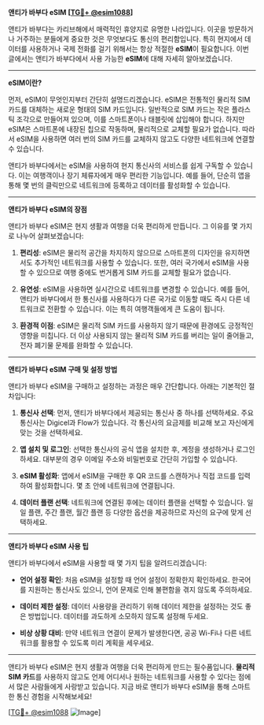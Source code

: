 **앤티가 바부다 eSIM [[TG💪+ @esim1088](https://t.me/s/esim1088)]**

앤티가 바부다는 카리브해에서 매력적인 휴양지로 유명한 나라입니다. 이곳을 방문하거나 거주하는 분들에게 중요한 것은 무엇보다도 통신의 편리함입니다. 특히 현지에서 데이터를 사용하거나 국제 전화를 걸기 위해서는 항상 적절한 **eSIM**이 필요합니다. 이번 글에서는 앤티가 바부다에서 사용 가능한 **eSIM**에 대해 자세히 알아보겠습니다.

---

**eSIM이란?**

먼저, eSIM이 무엇인지부터 간단히 설명드리겠습니다. eSIM은 전통적인 물리적 SIM 카드를 대체하는 새로운 형태의 SIM 카드입니다. 일반적으로 SIM 카드는 작은 플라스틱 조각으로 만들어져 있으며, 이를 스마트폰이나 태블릿에 삽입해야 합니다. 하지만 eSIM은 스마트폰에 내장된 칩으로 작동하며, 물리적으로 교체할 필요가 없습니다. 따라서 eSIM을 사용하면 여러 번의 SIM 카드를 교체하지 않고도 다양한 네트워크에 연결할 수 있습니다.

앤티가 바부다에서는 eSIM을 사용하여 현지 통신사의 서비스를 쉽게 구독할 수 있습니다. 이는 여행객이나 장기 체류자에게 매우 편리한 기능입니다. 예를 들어, 단순히 앱을 통해 몇 번의 클릭만으로 네트워크에 등록하고 데이터를 활성화할 수 있습니다.

---

**앤티가 바부다 eSIM의 장점**

앤티가 바부다 eSIM은 현지 생활과 여행을 더욱 편리하게 만듭니다. 그 이유를 몇 가지로 나누어 살펴보겠습니다:

1. **편리성**: eSIM은 물리적 공간을 차지하지 않으므로 스마트폰의 디자인을 유지하면서도 추가적인 네트워크를 사용할 수 있습니다. 또한, 여러 국가에서 eSIM을 사용할 수 있으므로 여행 중에도 번거롭게 SIM 카드를 교체할 필요가 없습니다.
   
2. **유연성**: eSIM을 사용하면 실시간으로 네트워크를 변경할 수 있습니다. 예를 들어, 앤티가 바부다에서 한 통신사를 사용하다가 다른 국가로 이동할 때도 즉시 다른 네트워크로 전환할 수 있습니다. 이는 특히 여행객들에게 큰 도움이 됩니다.

3. **환경적 이점**: eSIM은 물리적 SIM 카드를 사용하지 않기 때문에 환경에도 긍정적인 영향을 미칩니다. 더 이상 사용되지 않는 물리적 SIM 카드를 버리는 일이 줄어들고, 전자 폐기물 문제를 완화할 수 있습니다.

---

**앤티가 바부다 eSIM 구매 및 설정 방법**

앤티가 바부다 eSIM을 구매하고 설정하는 과정은 매우 간단합니다. 아래는 기본적인 절차입니다:

1. **통신사 선택**: 먼저, 앤티가 바부다에서 제공되는 통신사 중 하나를 선택하세요. 주요 통신사는 Digicel과 Flow가 있습니다. 각 통신사의 요금제를 비교해 보고 자신에게 맞는 것을 선택하세요.

2. **앱 설치 및 로그인**: 선택한 통신사의 공식 앱을 설치한 후, 계정을 생성하거나 로그인하세요. 대부분의 경우 이메일 주소와 비밀번호로 간단히 가입할 수 있습니다.

3. **eSIM 활성화**: 앱에서 eSIM을 구매한 후 QR 코드를 스캔하거나 직접 코드를 입력하여 활성화합니다. 몇 초 안에 네트워크에 연결됩니다.

4. **데이터 플랜 선택**: 네트워크에 연결된 후에는 데이터 플랜을 선택할 수 있습니다. 일일 플랜, 주간 플랜, 월간 플랜 등 다양한 옵션을 제공하므로 자신의 요구에 맞게 선택하세요.

---

**앤티가 바부다 eSIM 사용 팁**

앤티가 바부다에서 eSIM을 사용할 때 몇 가지 팁을 알려드리겠습니다:

- **언어 설정 확인**: 처음 eSIM을 설정할 때 언어 설정이 정확한지 확인하세요. 한국어를 지원하는 통신사도 있으니, 언어 문제로 인해 불편함을 겪지 않도록 주의하세요.

- **데이터 제한 설정**: 데이터 사용량을 관리하기 위해 데이터 제한을 설정하는 것도 좋은 방법입니다. 데이터를 과도하게 소모하지 않도록 설정해 두세요.

- **비상 상황 대비**: 만약 네트워크 연결이 문제가 발생한다면, 공공 Wi-Fi나 다른 네트워크를 활용할 수 있도록 미리 계획을 세우세요.

---

앤티가 바부다 eSIM은 현지 생활과 여행을 더욱 편리하게 만드는 필수품입니다. **물리적 SIM 카드**를 사용하지 않고도 언제 어디서나 원하는 네트워크를 사용할 수 있다는 점에서 많은 사람들에게 사랑받고 있습니다. 지금 바로 앤티가 바부다 eSIM을 통해 스마트한 통신 경험을 시작해보세요!

[[TG💪+ @esim1088](https://t.me/s/esim1088) ![Image](https://i.postimg.cc/Y0z9fWf4/image.png)]